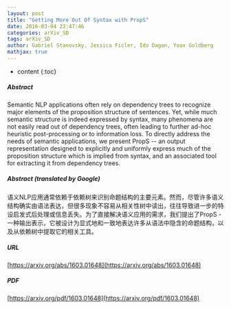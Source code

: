 ```yaml
---
layout: post
title: "Getting More Out Of Syntax with PropS"
date: 2016-03-04 22:47:46
categories: arXiv_SD
tags: arXiv_SD
author: Gabriel Stanovsky, Jessica Ficler, Ido Dagan, Yoav Goldberg
mathjax: true
---
```


* content
{:toc}

##### Abstract
Semantic NLP applications often rely on dependency trees to recognize major elements of the proposition structure of sentences. Yet, while much semantic structure is indeed expressed by syntax, many phenomena are not easily read out of dependency trees, often leading to further ad-hoc heuristic post-processing or to information loss. To directly address the needs of semantic applications, we present PropS -- an output representation designed to explicitly and uniformly express much of the proposition structure which is implied from syntax, and an associated tool for extracting it from dependency trees.

##### Abstract (translated by Google)
语义NLP应用通常依赖于依赖树来识别命题结构的主要元素。然而，尽管许多语义结构确实由语法表达，但很多现象不容易从相关性树中读出，往往导致进一步的特设启发式后处理或信息丢失。为了直接解决语义应用的需求，我们提出了PropS  - 一种输出表示，它被设计为显式地和一致地表达许多从语法中隐含的命题结构，以及从依赖树中提取它的相关工具。

##### URL
[https://arxiv.org/abs/1603.01648](https://arxiv.org/abs/1603.01648)

##### PDF
[https://arxiv.org/pdf/1603.01648](https://arxiv.org/pdf/1603.01648)

